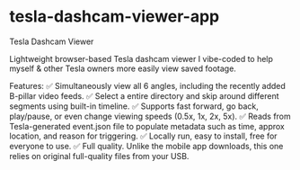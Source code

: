 # tesla-dashcam-viewer-app
Tesla Dashcam Viewer

Lightweight browser-based Tesla dashcam viewer I vibe-coded to help myself & other Tesla owners more easily view saved footage.

Features:
:white_check_mark: Simultaneously view all 6 angles, including the recently added B-pillar video feeds.
:white_check_mark: Select a entire directory and skip around different segments using built-in timeline.
:white_check_mark: Supports fast forward, go back, play/pause, or even change viewing speeds (0.5x, 1x, 2x, 5x).
:white_check_mark: Reads from Tesla-generated event.json file to populate metadata such as time, approx location, and reason for triggering.
:white_check_mark: Locally run, easy to install, free for everyone to use.
:white_check_mark: Full quality. Unlike the mobile app downloads, this one relies on original full-quality files from your USB.
